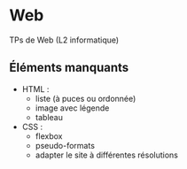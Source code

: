 # Web

TPs de Web (L2 informatique)

## Éléments manquants

- HTML :
    - liste (à puces ou ordonnée)
    - image avec légende
    - tableau
- CSS :
    - flexbox
    - pseudo-formats
    - adapter le site à différentes résolutions
